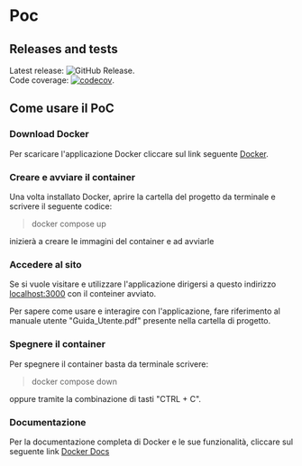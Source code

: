 # Poc

## Releases and tests

Latest release: ![GitHub Release](https://img.shields.io/github/v/release/farmacodeunipd/poc).\
Code coverage: [![codecov](https://codecov.io/gh/farmacodeunipd/poc/graph/badge.svg?token=BECENNCPRE)](https://codecov.io/gh/farmacodeunipd/poc).

## Come usare il PoC

### Download Docker

Per scaricare l'applicazione Docker cliccare sul link seguente [Docker](https://www.docker.com/).

### Creare e avviare il container

Una volta installato Docker, aprire la cartella del progetto da terminale e scrivere il seguente codice:

> docker compose up

inizierà a creare le immagini del container e ad avviarle

### Accedere al sito

Se si vuole visitare e utilizzare l'applicazione dirigersi a questo indirizzo [localhost:3000](https://localhost:3000) con il conteiner avviato.

Per sapere come usare e interagire con l'applicazione, fare riferimento al manuale utente "Guida_Utente.pdf" presente nella cartella di progetto.

### Spegnere il container

Per spegnere il container basta da terminale scrivere:

> docker compose down

oppure tramite la combinazione di tasti "CTRL + C".

### Documentazione

Per la documentazione completa di Docker e le sue funzionalità, cliccare sul seguente link [Docker Docs](https://docs.docker.com/)
